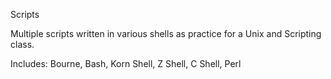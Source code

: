 Scripts

Multiple scripts written in various shells as practice for a Unix and Scripting class.

Includes: Bourne, Bash, Korn Shell, Z Shell, C Shell, Perl
